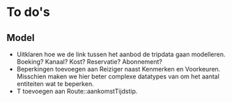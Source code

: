 # To do's

## Model

- Uitklaren hoe we de link tussen het aanbod de tripdata gaan modelleren. Boeking? Kanaal? Kost? Reservatie? Abonnement?
- Beperkingen toevoegen aan Reiziger naast Kenmerken en Voorkeuren. Misschien maken we hier beter complexe datatypes van om het aantal entiteiten wat te beperken.
- T toevoegen aan Route::aankomstTijdstip.
